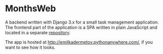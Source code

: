 # MonthsWeb

A backend written with Django 3.x for a small task management application. The  frontend part of the application is a SPA written in plain JavaScript and located in a separate [repository](https://github.com/ImHereByChance/MonthsWebFront).

The app is hosted at http://emilkadermetov.pythonanywhere.com/, if you want to see how it looks. 
